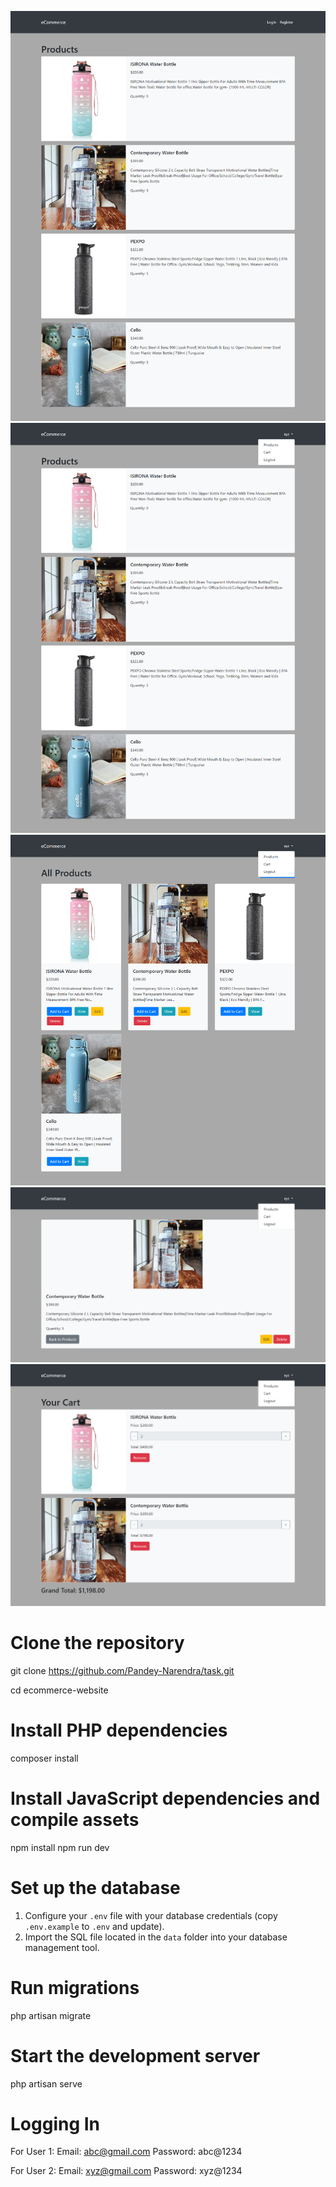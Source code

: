 
![Home page before login](data\ecommerce-1.png)
![Home page after login](data\ecommerce-2.png)
![Product Page](data\ecommerce-3.png)
![Product Individual Page](data\ecommerce-4.png)
![Cart Page](data\ecommerce-5.png)

# Clone the repository
git clone https://github.com/Pandey-Narendra/task.git

cd ecommerce-website

# Install PHP dependencies
composer install

# Install JavaScript dependencies and compile assets
npm install
npm run dev

# Set up the database
1. Configure your `.env` file with your database credentials (copy `.env.example` to `.env` and update).
2. Import the SQL file located in the `data` folder into your database management tool.

# Run migrations
php artisan migrate

# Start the development server
php artisan serve

# Logging In
For User 1:
Email: abc@gmail.com
Password: abc@1234

For User 2:
Email: xyz@gmail.com
Password: xyz@1234
